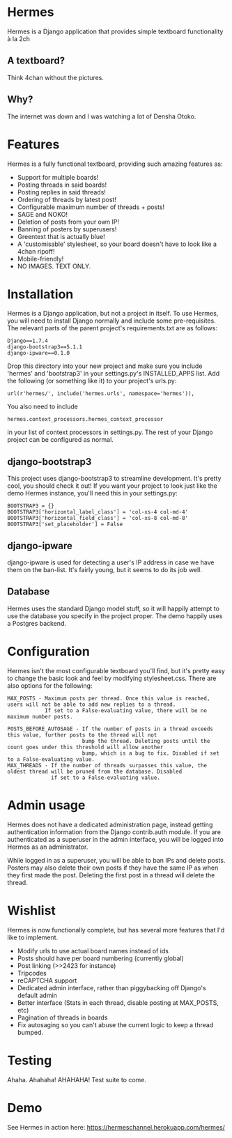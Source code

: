# Hermes
Hermes is a Django application that provides simple textboard functionality à la 2ch

## A textboard?
Think 4chan without the pictures.

## Why?
The internet was down and I was watching a lot of Densha Otoko.

# Features
Hermes is a fully functional textboard, providing such amazing features as:
* Support for multiple boards!
* Posting threads in said boards!
* Posting replies in said threads!
* Ordering of threads by latest post!
* Configurable maximum number of threads + posts!
* SAGE and NOKO!
* Deletion of posts from your own IP!
* Banning of posters by superusers!
* Greentext that is actually blue!
* A 'customisable' stylesheet, so your board doesn't have to look like a 4chan ripoff!
* Mobile-friendly!
* NO IMAGES. TEXT ONLY.

# Installation
Hermes is a Django application, but not a project in itself. To use Hermes, you will need to install Django normally
and include some pre-requisites. The relevant parts of the parent project's requirements.txt are as follows:

    Django==1.7.4
    django-bootstrap3==5.1.1
    django-ipware==0.1.0

Drop this directory into your new project and make sure you include 'hermes' and 'bootstrap3' in your settings.py's
INSTALLED_APPS list. Add the following (or something like it) to your project's urls.py:

    url(r'hermes/', include('hermes.urls', namespace='hermes')),

You also need to include

    hermes.context_processors.hermes_context_processor

in your list of context processors in settings.py. The rest of your Django project can be configured as normal.

## django-bootstrap3
This project uses django-bootstrap3 to streamline development. It's pretty cool, you should check it out!
If you want your project to look just like the demo Hermes instance, you'll need this in your settings.py:

    BOOTSTRAP3 = {}
    BOOTSTRAP3['horizontal_label_class'] = 'col-xs-4 col-md-4'
    BOOTSTRAP3['horizontal_field_class'] = 'col-xs-8 col-md-8'
    BOOTSTRAP3['set_placeholder'] = False

## django-ipware
django-ipware is used for detecting a user's IP address in case we have them on the ban-list. It's fairly young, but it seems
to do its job well.

## Database
Hermes uses the standard Django model stuff, so it will happily attempt to use the database you specify in the project proper.
The demo happily uses a Postgres backend.

# Configuration
Hermes isn't the most configurable textboard you'll find, but it's pretty easy to change the basic look and feel by modifying
stylesheet.css. There are also options for the following:

    MAX_POSTS - Maximum posts per thread. Once this value is reached, users will not be able to add new replies to a thread.
                If set to a False-evaluating value, there will be no maximum number posts.

    POSTS_BEFORE_AUTOSAGE - If the number of posts in a thread exceeds this value, further posts to the thread will not
                            bump the thread. Deleting posts until the count goes under this threshold will allow another
                            bump, which is a bug to fix. Disabled if set to a False-evaluating value.
    MAX_THREADS - If the number of threads surpasses this value, the oldest thread will be pruned from the database. Disabled
                  if set to a False-evaluating value.


# Admin usage
Hermes does not have a dedicated administration page, instead getting authentication information from the
Django contrib.auth module. If you are authenticated as a superuser in the admin interface, you will be logged into Hermes
as an administrator.

While logged in as a superuser, you will be able to ban IPs and delete posts. Posters may also delete their own posts if
they have the same IP as when they first made the post. Deleting the first post in a thread will delete the thread.

# Wishlist
Hermes is now functionally complete, but has several more features that I'd like to implement.
* Modify urls to use actual board names instead of ids
* Posts should have per board numbering (currently global)
* Post linking (>>2423 for instance)
* Tripcodes
* reCAPTCHA support
* Dedicated admin interface, rather than piggybacking off Django's default admin
* Better interface (Stats in each thread, disable posting at MAX_POSTS, etc)
* Pagination of threads in boards
* Fix autosaging so you can't abuse the current logic to keep a thread bumped.

# Testing
Ahaha. Ahahaha! AHAHAHA! Test suite to come.

# Demo
See Hermes in action here:
https://hermeschannel.herokuapp.com/hermes/
